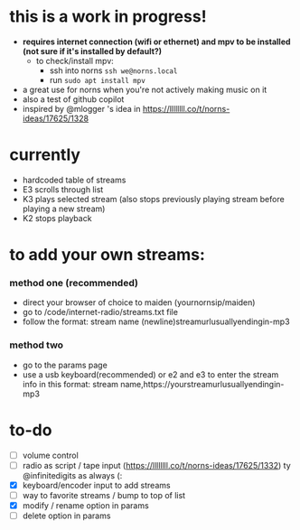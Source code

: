 # this is a work in progress!
- **requires internet connection (wifi or ethernet) and mpv to be installed (not sure if it's installed by default?)**
    - to check/install mpv:
        - ssh into norns `ssh we@norns.local`
        - run `sudo apt install mpv` 
- a great use for norns when you're not actively making music on it
- also a test of github copilot
- inspired by @mlogger 's idea in https://llllllll.co/t/norns-ideas/17625/1328

# currently
- hardcoded table of streams
- E3 scrolls through list
- K3 plays selected stream (also stops previously playing stream before playing a new stream)
- K2 stops playback

# to add your own streams:
### method one (recommended)
- direct your browser of choice to maiden (yournornsip/maiden)
- go to /code/internet-radio/streams.txt file
- follow the format:
stream name
(newline)streamurlusuallyendingin-mp3

### method two 
- go to the params page
- use a usb keyboard(recommended) or e2 and e3 to enter the stream info in this format:
stream name,https://yourstreamurlusuallyendingin-mp3

# to-do
- [ ] volume control
- [ ] radio as script / tape input (https://llllllll.co/t/norns-ideas/17625/1332) ty @infinitedigits as always (:
- [x] keyboard/encoder input to add streams
- [ ] way to favorite streams / bump to top of list
- [x] modify / rename option in params
- [ ] delete option in params
